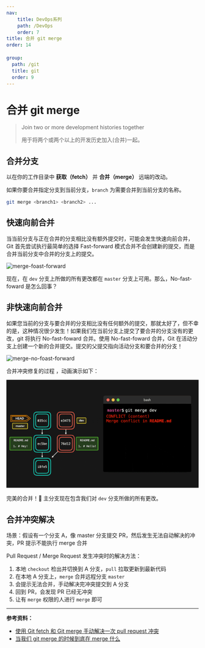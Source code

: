 ```yaml
---
nav:
    title: DevOps系列
    path: /DevOps
    order: 7
title: 合并 git merge
order: 14

group:
  path: /git
  title: git
  order: 9
---
```


# 合并 git merge

> Join two or more development histories together
>
> 用于将两个或两个以上的开发历史加入(合并)一起。

## 合并分支

以在你的工作目录中 **获取（fetch）** 并 **合并（merge）** 远端的改动。

如果你要合并指定分支到当前分支，`branch` 为需要合并到当前分支的名称。

```bash
git merge <branch1> <branch2> ...
```

## 快速向前合并

当当前分支与正在合并的分支相比没有额外提交时，可能会发生快速向前合并，Git 首先尝试执行最简单的选择 Fast-forward 模式合并不会创建新的提交，而是合并当前分支中合并的分支上的提交。

![merge-foast-forward](https://tsejx.github.io/devops-guidebook/static/merge-fast-forward.73d6e807.gif)

现在，在 `dev` 分支上所做的所有更改都在 `master` 分支上可用。那么，No-fast-foward 是怎么回事？

## 非快速向前合并

如果您当前的分支与要合并的分支相比没有任何额外的提交，那就太好了，但不幸的是，这种情况很少发生！如果我们在当前分支上提交了要合并的分支没有的更改，git 将执行 No-fast-foward 合并。使用 No-fast-foward 合并，Git 在活动分支上创建一个新的合并提交。提交的父提交指向活动分支和要合并的分支！

![merge-no-foast-forward](https://tsejx.github.io/devops-guidebook/static/merge-no-fast-forward.ce9a753e.gif)

合并冲突修复的过程 ，动画演示如下：

![merge-fix-conflict](./assets/merge-fix-conflict.7d49e211.gif)

完美的合并！🎉 主分支现在包含我们对 `dev` 分支所做的所有更改。

## 合并冲突解决

场景：假设有一个分支 A，像 master 分支提交 PR，然后发生无法自动解决的冲突，PR 提示不能执行 merge 合并

Pull Request / Merge Request 发生冲突时的解决方法：

1. 本地 `checkout` 检出并切换到 A 分支，`pull` 拉取更新到最新代码
2. 在本地 A 分支上，`merge` 合并远程分支 `master`
3. 会提示无法合并，手动解决完冲突提交到 A 分支
4. 回到 PR，会发现 PR 已经无冲突
5. 让有 `merge` 权限的人进行 `merge` 即可

---

**参考资料：**

- [使用 Git fetch 和 Git merge 手动解决一次 pull request 冲突](https://juejin.im/post/5ebd6c9b6fb9a043661f9034)
- [当我们 git merge 的时候到底在 merge 什么](https://juejin.im/post/5ed313e1518825432a359565)
